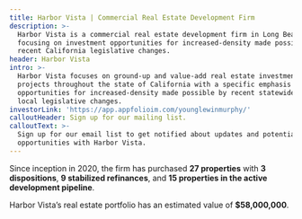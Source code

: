 ```yaml
---
title: Harbor Vista | Commercial Real Estate Development Firm
description: >-
  Harbor Vista is a commercial real estate development firm in Long Beach, CA,
  focusing on investment opportunities for increased-density made possible by
  recent California legislative changes.
header: Harbor Vista
intro: >-
  Harbor Vista focuses on ground-up and value-add real estate investment
  projects throughout the state of California with a specific emphasis on the
  opportunities for increased-density made possible by recent statewide and
  local legislative changes.
investorLink: 'https://app.appfolioim.com/younglewinmurphy/'
calloutHeader: Sign up for our mailing list.
calloutText: >-
  Sign up for our email list to get notified about updates and potential
  opportunities with Harbor Vista.
---
```


Since inception in 2020, the firm has purchased **27 properties** with **3 dispositions**, **9 stabilized refinances**, and **15 properties in the active development pipeline**.

Harbor Vista’s real estate portfolio has an estimated value of **$58,000,000**.
